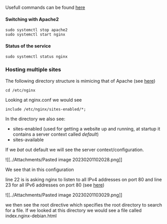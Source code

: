 Usefull commands can be found [here](https://phoenixnap.com/kb/how-to-install-nginx-on-ubuntu-20-04)

#### Switching with Apache2

```
sudo systemctl stop apache2
sudo systemctl start nginx
```

#### Status of the service

```
sudo systemctl status nginx
```

### Hosting multiple sites

The following directory structure is mimicing that of Apache (see [here](https://www.youtube.com/watch?v=8kqhXbNc4u8))

```
cd /etc/nginx
```

Looking at nginx.conf we would see

```
include /etc/nginx/sites-enabled/*;
```

In the directory we also see:

- sites-enabled   (used for getting a website up and running, at startup it contains a server context called *default*)
- sites-available

If we *bat* out default we will see the server context/configuration.

  ![[../Attachments/Pasted image 20230201102028.png]]

We see that in this configuration 

line 22 is is asking nginx to listen to all IPv4 addresses on port 80 and line 23 for all IPv6 addresses on port 80 (see [here](https://youtu.be/8kqhXbNc4u8?t=126))

![[../Attachments/Pasted image 20230201103029.png]]

we then see the root directive which specifies the root directory to search for a file. If we looked at this directory we would see a file called index.nginx-debian.html




